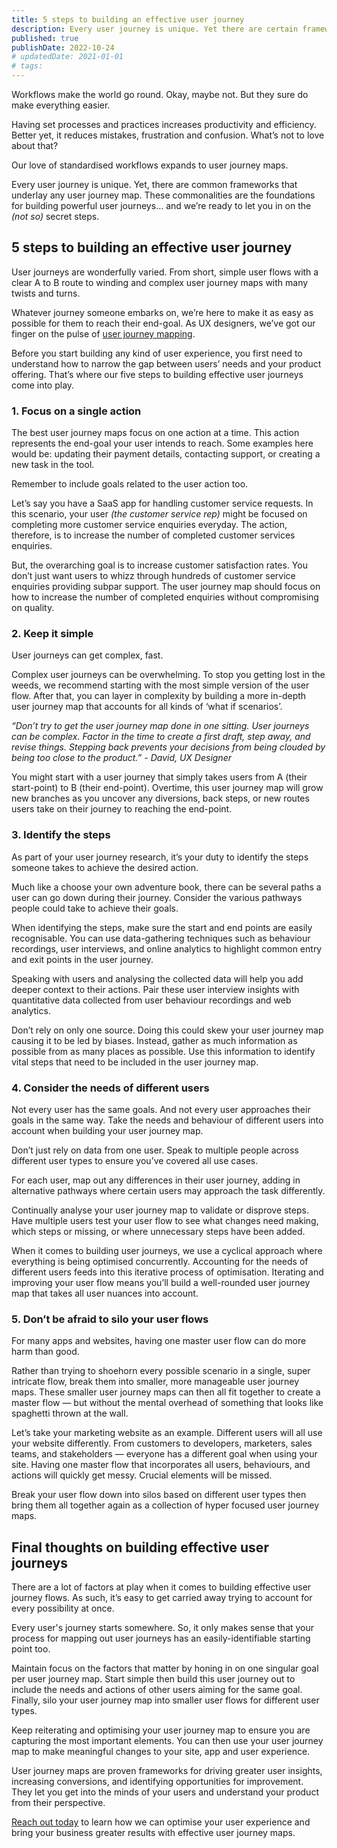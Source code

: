 ```yaml
---
title: 5 steps to building an effective user journey
description: Every user journey is unique. Yet there are certain frameworks that underlay any user journey map. Follow these five steps to build effective user journeys
published: true
publishDate: 2022-10-24
# updatedDate: 2021-01-01
# tags:
---
```


Workflows make the world go round. Okay, maybe not. But they sure do make everything easier.

Having set processes and practices increases productivity and efficiency. Better yet, it reduces mistakes, frustration and confusion. What’s not to love about that?

Our love of standardised workflows expands to user journey maps.

Every user journey is unique. Yet, there are common frameworks that underlay any user journey map. These commonalities are the foundations for building powerful user journeys… and we’re ready to let you in on the _(not so)_ secret steps.

## 5 steps to building an effective user journey

User journeys are wonderfully varied. From short, simple user flows with a clear A to B route to winding and complex user journey maps with many twists and turns.

Whatever journey someone embarks on, we’re here to make it as easy as possible for them to reach their end-goal. As UX designers, we’ve got our finger on the pulse of [user journey mapping](https://www.notion.so/Improve-UX-with-user-journey-mapping-c721bac6a8d44d06aba445e7e5b82a0a?pvs=21).

Before you start building any kind of user experience, you first need to understand how to narrow the gap between users’ needs and your product offering. That’s where our five steps to building effective user journeys come into play.

### 1. Focus on a single action

The best user journey maps focus on one action at a time. This action represents the end-goal your user intends to reach. Some examples here would be: updating their payment details, contacting support, or creating a new task in the tool.

Remember to include goals related to the user action too.

Let’s say you have a SaaS app for handling customer service requests. In this scenario, your user _(the customer service rep)_ might be focused on completing more customer service enquiries everyday. The action, therefore, is to increase the number of completed customer services enquiries.

But, the overarching goal is to increase customer satisfaction rates. You don’t just want users to whizz through hundreds of customer service enquiries providing subpar support. The user journey map should focus on how to increase the number of completed enquiries without compromising on quality.

### 2. Keep it simple

User journeys can get complex, fast.

Complex user journeys can be overwhelming. To stop you getting lost in the weeds, we recommend starting with the most simple version of the user flow. After that, you can layer in complexity by building a more in-depth user journey map that accounts for all kinds of ‘what if scenarios’.

_“Don’t try to get the user journey map done in one sitting. User journeys can be complex. Factor in the time to create a first draft, step away, and revise things. Stepping back prevents your decisions from being clouded by being too close to the product.” - David, UX Designer_

You might start with a user journey that simply takes users from A (their start-point) to B (their end-point). Overtime, this user journey map will grow new branches as you uncover any diversions, back steps, or new routes users take on their journey to reaching the end-point.

### 3. Identify the steps

As part of your user journey research, it’s your duty to identify the steps someone takes to achieve the desired action.

Much like a choose your own adventure book, there can be several paths a user can go down during their journey. Consider the various pathways people could take to achieve their goals.

When identifying the steps, make sure the start and end points are easily recognisable. You can use data-gathering techniques such as behaviour recordings, user interviews, and online analytics to highlight common entry and exit points in the user journey.

Speaking with users and analysing the collected data will help you add deeper context to their actions. Pair these user interview insights with quantitative data collected from user behaviour recordings and web analytics.

Don’t rely on only one source. Doing this could skew your user journey map causing it to be led by biases. Instead, gather as much information as possible from as many places as possible. Use this information to identify vital steps that need to be included in the user journey map.

### 4. Consider the needs of different users

Not every user has the same goals. And not every user approaches their goals in the same way. Take the needs and behaviour of different users into account when building your user journey map.

Don’t just rely on data from one user. Speak to multiple people across different user types to ensure you’ve covered all use cases.

For each user, map out any differences in their user journey, adding in alternative pathways where certain users may approach the task differently.

Continually analyse your user journey map to validate or disprove steps. Have multiple users test your user flow to see what changes need making, which steps or missing, or where unnecessary steps have been added.

When it comes to building user journeys, we use a cyclical approach where everything is being optimised concurrently. Accounting for the needs of different users feeds into this iterative process of optimisation. Iterating and improving your user flow means you’ll build a well-rounded user journey map that takes all user nuances into account.

### 5. Don’t be afraid to silo your user flows

For many apps and websites, having one master user flow can do more harm than good.

Rather than trying to shoehorn every possible scenario in a single, super intricate flow, break them into smaller, more manageable user journey maps. These smaller user journey maps can then all fit together to create a master flow — but without the mental overhead of something that looks like spaghetti thrown at the wall.

Let’s take your marketing website as an example. Different users will all use your website differently. From customers to developers, marketers, sales teams, and stakeholders — everyone has a different goal when using your site. Having one master flow that incorporates all users, behaviours, and actions will quickly get messy. Crucial elements will be missed.

Break your user flow down into silos based on different user types then bring them all together again as a collection of hyper focused user journey maps.

## Final thoughts on building effective user journeys

There are a lot of factors at play when it comes to building effective user journey flows. As such, it’s easy to get carried away trying to account for every possibility at once.

Every user's journey starts somewhere. So, it only makes sense that your process for mapping out user journeys has an easily-identifiable starting point too.

Maintain focus on the factors that matter by honing in on one singular goal per user journey map. Start simple then build this user journey out to include the needs and actions of other users aiming for the same goal. Finally, silo your user journey map into smaller user flows for different user types.

Keep reiterating and optimising your user journey map to ensure you are capturing the most important elements. You can then use your user journey map to make meaningful changes to your site, app and user experience.

User journey maps are proven frameworks for driving greater user insights, increasing conversions, and identifying opportunities for improvement. They let you get into the minds of your users and understand your product from their perspective.

[Reach out today](https://skyward.digital/contact) to learn how we can optimise your user experience and bring your business greater results with effective user journey maps.
